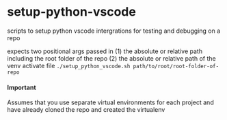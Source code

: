 # setup-python-vscode
scripts to setup python vscode intergrations for testing and debugging on a repo

expects two positional args passed in
(1) the absolute or relative path including the root folder of the repo
(2) the absolute or relative path of the venv activate file
`./setup_python_vscode.sh path/to/root/root-folder-of-repo`

#### Important
Assumes that you use separate virtual environments for each project and have already cloned the repo and created the virtualenv

